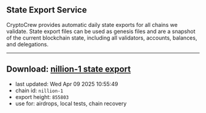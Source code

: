 ## State Export Service
CryptoCrew provides automatic daily state exports for all chains we validate. State export files can be used as genesis files and are a snapshot of the current blockchain state, including all validators, accounts, balances, and delegations.

---
**Download: [nillion-1 state export](https://ccv-s3.nbg1.your-objectstorage.com/SERVICE/nillion/nillion-1_export_855803.json)**
---

- last updated: Wed Apr 09 2025 10:55:49
- chain id: `nillion-1`
- export height: `855803`
- use for: airdrops, local tests, chain recovery
